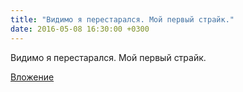 ```yaml
---
title: "Видимо я перестарался. Мой первый страйк."
date: 2016-05-08 16:30:00 +0300
---
```


Видимо я перестарался. Мой первый страйк.

[Вложение](/assets/vk_photos/4/7b4FX4XmVRI.jpg)
